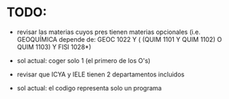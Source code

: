 ﻿# TODO:

* revisar las materias cuyos pres tienen materias opcionales (i.e. GEOQUÍMICA depende de: GEOC 1022 Y ( (QUIM 1101 Y QUIM 1102) O QUIM 1103) Y FISI 1028*)

- sol actual: coger solo 1 (el primero de los O's)

* revisar que ICYA y IELE tienen 2 departamentos incluidos 

- sol actual: el codigo representa solo un programa